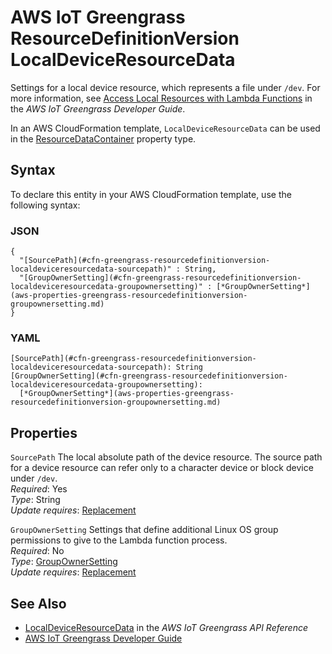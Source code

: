 # AWS IoT Greengrass ResourceDefinitionVersion LocalDeviceResourceData<a name="aws-properties-greengrass-resourcedefinitionversion-localdeviceresourcedata"></a>

<a name="aws-properties-greengrass-resourcedefinitionversion-localdeviceresourcedata-description"></a>Settings for a local device resource, which represents a file under `/dev`\. For more information, see [Access Local Resources with Lambda Functions](https://docs.aws.amazon.com/greengrass/latest/developerguide/access-local-resources.html) in the *AWS IoT Greengrass Developer Guide*\.

<a name="aws-properties-greengrass-resourcedefinitionversion-localdeviceresourcedata-inheritance"></a> In an AWS CloudFormation template, `LocalDeviceResourceData` can be used in the [ResourceDataContainer](aws-properties-greengrass-resourcedefinitionversion-resourcedatacontainer.md) property type\.

## Syntax<a name="aws-properties-greengrass-resourcedefinitionversion-localdeviceresourcedata-syntax"></a>

To declare this entity in your AWS CloudFormation template, use the following syntax:

### JSON<a name="aws-properties-greengrass-resourcedefinitionversion-localdeviceresourcedata-syntax.json"></a>

```
{
  "[SourcePath](#cfn-greengrass-resourcedefinitionversion-localdeviceresourcedata-sourcepath)" : String,
  "[GroupOwnerSetting](#cfn-greengrass-resourcedefinitionversion-localdeviceresourcedata-groupownersetting)" : [*GroupOwnerSetting*](aws-properties-greengrass-resourcedefinitionversion-groupownersetting.md)
}
```

### YAML<a name="aws-properties-greengrass-resourcedefinitionversion-localdeviceresourcedata-syntax.yaml"></a>

```
[SourcePath](#cfn-greengrass-resourcedefinitionversion-localdeviceresourcedata-sourcepath): String
[GroupOwnerSetting](#cfn-greengrass-resourcedefinitionversion-localdeviceresourcedata-groupownersetting): 
  [*GroupOwnerSetting*](aws-properties-greengrass-resourcedefinitionversion-groupownersetting.md)
```

## Properties<a name="aws-properties-greengrass-resourcedefinitionversion-localdeviceresourcedata-properties"></a>

`SourcePath`  <a name="cfn-greengrass-resourcedefinitionversion-localdeviceresourcedata-sourcepath"></a>
The local absolute path of the device resource\. The source path for a device resource can refer only to a character device or block device under `/dev`\.  
 *Required*: Yes  
 *Type*: String  
 *Update requires*: [Replacement](using-cfn-updating-stacks-update-behaviors.md#update-replacement) 

`GroupOwnerSetting`  <a name="cfn-greengrass-resourcedefinitionversion-localdeviceresourcedata-groupownersetting"></a>
Settings that define additional Linux OS group permissions to give to the Lambda function process\.  
 *Required*: No  
 *Type*: [GroupOwnerSetting](aws-properties-greengrass-resourcedefinitionversion-groupownersetting.md)  
 *Update requires*: [Replacement](using-cfn-updating-stacks-update-behaviors.md#update-replacement) 

## See Also<a name="aws-properties-greengrass-resourcedefinitionversion-localdeviceresourcedata-seealso"></a>
+ [LocalDeviceResourceData](https://docs.aws.amazon.com/greengrass/latest/apireference/definitions-localdeviceresourcedata.html) in the *AWS IoT Greengrass API Reference*
+ [AWS IoT Greengrass Developer Guide](https://docs.aws.amazon.com/greengrass/latest/developerguide/)